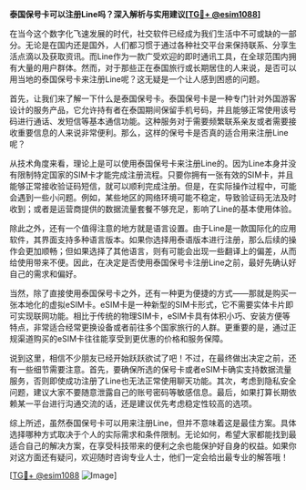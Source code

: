 **泰国保号卡可以注册Line吗？深入解析与实用建议[[TG💪+ @esim1088](https://t.me/s/esim1088)]**

在当今这个数字化飞速发展的时代，社交软件已经成为我们生活中不可或缺的一部分。无论是在国内还是国外，人们都习惯于通过各种社交平台来保持联系、分享生活点滴以及获取资讯。而Line作为一款广受欢迎的即时通讯工具，在全球范围内拥有大量的用户群体。然而，对于那些正在泰国旅行或长期居住的人来说，是否可以用当地的泰国保号卡来注册Line呢？这无疑是一个让人感到困惑的问题。

首先，让我们来了解一下什么是泰国保号卡。泰国保号卡是一种专门针对外国游客设计的服务产品，它允许持有者在泰国期间保留手机号码，并且能够正常使用该号码进行通话、发短信等基本通信功能。这种服务对于需要频繁联系亲友或者需要接收重要信息的人来说非常便利。那么，这样的保号卡是否真的适合用来注册Line呢？

从技术角度来看，理论上是可以使用泰国保号卡来注册Line的。因为Line本身并没有限制特定国家的SIM卡才能完成注册流程。只要你拥有一张有效的SIM卡，并且能够正常接收验证码短信，就可以顺利完成注册。但是，在实际操作过程中，可能会遇到一些小问题。例如，某些地区的网络环境可能不稳定，导致验证码无法及时收到；或者是运营商提供的数据流量套餐不够充足，影响了Line的基本使用体验。

除此之外，还有一个值得注意的地方就是语言设置。由于Line是一款国际化的应用软件，其界面支持多种语言版本。如果你选择用泰语版本进行注册，那么后续的操作会更加顺畅；但如果选择了其他语言，则有可能会出现一些翻译上的偏差，从而给使用带来不便。因此，在决定是否使用泰国保号卡注册Line之前，最好先确认好自己的需求和偏好。

当然，除了直接使用泰国保号卡之外，还有一种更为便捷的方式——那就是购买一张本地化的虚拟eSIM卡。eSIM卡是一种新型的SIM卡形式，它不需要实体卡片即可实现联网功能。相比于传统的物理SIM卡，eSIM卡具有体积小巧、安装方便等特点，非常适合经常更换设备或者前往多个国家旅行的人群。更重要的是，通过正规渠道购买的eSIM卡往往能享受到更优惠的价格和服务保障。

说到这里，相信不少朋友已经开始跃跃欲试了吧！不过，在最终做出决定之前，还有一些细节需要注意。首先，要确保所选的保号卡或者eSIM卡确实支持数据流量服务，否则即使成功注册了Line也无法正常使用聊天功能。其次，考虑到隐私安全问题，建议大家不要随意泄露自己的账号密码等敏感信息。最后，如果打算长期依赖某一平台进行沟通交流的话，还是建议优先考虑稳定性较高的选项。

综上所述，虽然泰国保号卡可以用来注册Line，但并不意味着这是最佳方案。具体选择哪种方式取决于个人的实际需求和条件限制。无论如何，希望大家都能找到最适合自己的解决方案，在享受科技带来的便利之余也能保护好自身的权益。如果你对这方面还有疑问，欢迎随时咨询专业人士，他们一定会给出最专业的解答哦！

[[TG💪+ @esim1088](https://t.me/s/esim1088) ![Image](https://i.postimg.cc/4NQfJmqS/Snipaste-2025-05-13-00-14-12.png)]